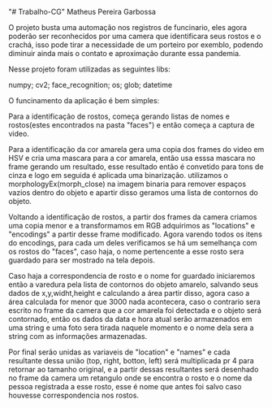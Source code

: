 "# Trabalho-CG" 
Matheus Pereira Garbossa

O projeto busta uma automação nos registros de funcinario, eles agora poderão ser reconhecidos por uma camera que identificara seus rostos e o crachá, isso pode tirar a necessidade de um porteiro por exemblo, podendo diminuir ainda mais o contato e aproximação durante essa pandemia.

Nesse projeto foram utilizadas as seguintes libs:

numpy; cv2; face_recognition; os; glob; datetime

O funcinamento da aplicação é bem simples:

Para a identificação de rostos, começa gerando listas de nomes e rostos(estes encontrados na pasta "faces") e então começa a captura de video.

Para a identificação da cor amarela gera uma copia dos frames do video em HSV e cria uma mascara para a cor amarela, então usa esssa mascara no frame gerando um resultado, esse resultado então é convetido para tons de cinza e logo em seguida é aplicada uma binarização. utilizamos o morphologyEx(morph_close) na imagem binaria para remover espaços vazios dentro do objeto e apartir disso geramos uma lista de contornos do objeto.

Voltando a identificação de rostos, a partir dos frames da camera criamos uma copia menor e a transformamos em RGB adquirimos as "locations" e "encodings" a partir desse frame modificado. Agora varendo todos os itens do encodings, para cada um deles verificamos se há um semelhança com os rostos do "faces", caso haja, o nome pertencente a esse rosto sera guardado para ser mostrado na tela depois.

Caso haja a correspondencia de rosto e o nome for guardado iniciaremos então a varedura pela lista de contornos do objeto amarelo, salvando seus dados de x,y,widht,height e calculando a área partir disso, agora caso a área calculada for menor que 3000 nada acontecera, caso o contrario sera escrito no frame da camera que a cor amarela foi detectada e o objeto será contornado, então os dados da data e hora atual serão armazenados em uma string e uma foto sera tirada naquele momento e o nome dela sera a string com as informações armazenadas.

Por final serão unidas as variaveis de "location" e "names" e cada resultante dessa união (top, right, botton, left) será multiplicada pr 4 para retornar ao tamanho original, e a partir dessas resultantes será desenhado no frame da camera um retangulo onde se encontra o rosto e o nome da pessoa registrada a esse rosto, esse é nome que antes foi salvo caso houvesse correspondencia nos rostos.